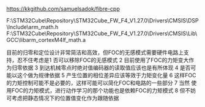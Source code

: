 https://kkgithub.com/samuelsadok/fibre-cpp

F:\STM32Cube\Repository\STM32Cube_FW_F4_V1.27.0\Drivers\CMSIS\DSP\Include\arm_math.h
F:\STM32Cube\Repository\STM32Cube_FW_F4_V1.27.0\Drivers\CMSIS\Lib\GCC\libarm_cortexM4lf_math.a

目前的归零和定位设计非常简洁和高效，但FOC的无感模式需要硬件电路上支持，忍不住考虑是1 否可以移除FOC的无感模式
2 目前使用了FOC的力矩变大作为归零依据
3 到达机械零点时绝对值编码器的读取值应该也是有所体现
4 是否可能以这个做为规律依据
5 产生位置的相位差异应该等效于力矩变化量
6 这样FOC的力矩控制可能不是必要的，这样可能可以简化FOC和电路的一些部分
7 当然 使用FOC的力矩模式，进行动作学习的那个功能也是依赖FOC的力矩模式
8 但不妨可考虑把静态情况下的位置值变化作为跟随依据